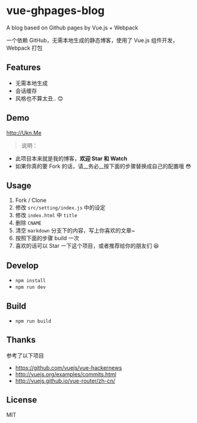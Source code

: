 # vue-ghpages-blog
A blog based on Github pages by Vue.js + Webpack

一个依赖 GitHub，无需本地生成的静态博客，使用了 Vue.js 组件开发，Webpack 打包

## Features
- 无需本地生成
- 会话缓存
- 风格也不算太丑.. 😊

## Demo
<http://Ukn.Me>

> 说明：
- 此项目本来就是我的博客，__欢迎 Star 和 Watch__
- 如果你真的要 Fork 的话，请__务必__按下面的步骤替换成自己的配置哦 😳

## Usage
1. Fork / Clone
2. 修改 `src/setting/index.js` 中的设定
3. 修改 `index.html` 中 `title`
4. 删除 `CNAME`
5. 清空 `markdown` 分支下的内容，写上你喜欢的文章~
6. 按照下面的步骤 build 一次
7. 喜欢的话可以 Star 一下这个项目，或者推荐给你的朋友们 😆

## Develop
- `npm install`
- `npm run dev`

## Build
- `npm run build`

## Thanks
参考了以下项目
- <https://github.com/vuejs/vue-hackernews>
- <http://vuejs.org/examples/commits.html>
- <http://vuejs.github.io/vue-router/zh-cn/>

## License
MIT
